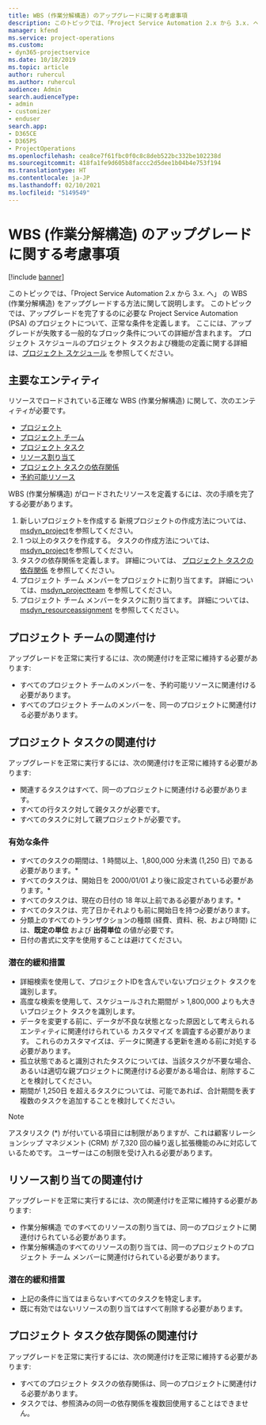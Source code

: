 ```yaml
---
title: WBS (作業分解構造) のアップグレードに関する考慮事項
description: このトピックでは、「Project Service Automation 2.x から 3.x. へ」 の WBS (作業分解構造) をアップグレードする方法に関して説明します。
manager: kfend
ms.service: project-operations
ms.custom:
- dyn365-projectservice
ms.date: 10/18/2019
ms.topic: article
author: ruhercul
ms.author: ruhercul
audience: Admin
search.audienceType:
- admin
- customizer
- enduser
search.app:
- D365CE
- D365PS
- ProjectOperations
ms.openlocfilehash: cea8ce7f61fbc0f0c8c8deb522bc332be102238d
ms.sourcegitcommit: 418fa1fe9d605b8faccc2d5dee1b04b4e753f194
ms.translationtype: HT
ms.contentlocale: ja-JP
ms.lasthandoff: 02/10/2021
ms.locfileid: "5149549"
---
```

# <a name="upgrade-considerations-for-the-work-breakdown-structure"></a>WBS (作業分解構造) のアップグレードに関する考慮事項

[!include [banner](../includes/psa-now-project-operations.md)]

このトピックでは、「Project Service Automation 2.x から 3.x. へ」 の WBS (作業分解構造) をアップグレードする方法に関して説明します。 このトピックでは、アップグレードを完了するのに必要な Project Service Automation (PSA) のプロジェクトについて、正常な条件を定義します。 ここには、アップグレードが失敗する一般的なブロック条件についての詳細が含まれます。 プロジェクト スケジュールのプロジェクト タスクおよび機能の定義に関する詳細は、[プロジェクト スケジュール](project-creating.md) を参照してください。

## <a name="key-entities"></a>主要なエンティティ
リソースでロードされている正確な WBS (作業分解構造) に関して、次のエンティティが必要です。

- [プロジェクト](https://docs.microsoft.com/dynamics365/customerengagement/on-premises/developer/entities/msdyn_project)
- [プロジェクト チーム](https://docs.microsoft.com/dynamics365/customerengagement/on-premises/developer/entities/msdyn_projectteam)
- [プロジェクト タスク](https://docs.microsoft.com/dynamics365/customerengagement/on-premises/developer/entities/msdyn_projecttask)
- [リソース割り当て](https://docs.microsoft.com/dynamics365/customerengagement/on-premises/developer/entities/msdyn_resourceassignment)
- [プロジェクト タスクの依存関係](https://docs.microsoft.com/dynamics365/customerengagement/on-premises/developer/entities/msdyn_projecttaskdependency)
- [予約可能リソース](https://docs.microsoft.com/dynamics365/customerengagement/on-premises/developer/entities/bookableresource)

WBS (作業分解構造) がロードされたリソースを定義するには、次の手順を完了する必要があります。

1. 新しいプロジェクトを作成する 新規プロジェクトの作成方法については、[msdyn_project](https://docs.microsoft.com/dynamics365/customerengagement/on-premises/developer/entities/msdyn_project)を参照してください。
2. 1 つ以上のタスクを作成する。 タスクの作成方法については、[msdyn_project](https://docs.microsoft.com/dynamics365/customerengagement/on-premises/developer/entities/msdyn_projecttask)を参照してください。
3. タスクの依存関係を定義します。 詳細については、 [プロジェクト タスクの依存関係](https://docs.microsoft.com/dynamics365/customerengagement/on-premises/developer/entities/msdyn_projecttaskdependency) を参照してください。
4. プロジェクト チーム メンバーをプロジェクトに割り当てます。 詳細については、[msdyn_projectteam](https://docs.microsoft.com/dynamics365/customerengagement/on-premises/developer/entities/msdyn_projectteam) を参照してください。
5. プロジェクト チーム メンバーをタスクに割り当てます。 詳細については、 [msdyn_resourceassignment](https://docs.microsoft.com/dynamics365/customerengagement/on-premises/developer/entities/msdyn_resourceassignment) を参照してください。

## <a name="project-team-relationships"></a>プロジェクト チームの関連付け

アップグレードを正常に実行するには、次の関連付けを正常に維持する必要があります:
- すべてのプロジェクト チームのメンバーを、予約可能リソースに関連付ける必要があります。
- すべてのプロジェクト チームのメンバーを、同一のプロジェクトに関連付ける必要があります。 

## <a name="project-task-relationships"></a>プロジェクト タスクの関連付け
アップグレードを正常に実行するには、次の関連付けを正常に維持する必要があります:

- 関連するタスクはすべて、同一のプロジェクトに関連付ける必要があります。
- すべての行タスク対して親タスクが必要です。
- すべてのタスクに対して親プロジェクトが必要です。

### <a name="valid-conditions"></a>有効な条件

- すべてのタスクの期間は、1 時間以上、1,800,000 分未満 (1,250 日) である必要があります。*
- すべてのタスクは、開始日を 2000/01/01 より後に設定されている必要があります。*
- すべてのタスクは、現在の日付の 18 年以上前である必要があります。*
- すべてのタスクは、完了日かそれよりも前に開始日を持つ必要があります。
- 分類上のすべてのトランザクションの種類 (経費、資料、税、および時間) には、**既定の単位** および **出荷単位** の値が必要です。
- 日付の書式に文字を使用することは避けてください。

### <a name="potential-mitigation-steps"></a>潜在的緩和措置
- 詳細検索を使用して、プロジェクトIDを含んでいないプロジェクト タスクを識別します。
- 高度な検索を使用して、スケジュールされた期間が > 1,800,000 よりも大きいプロジェクト タスクを識別します。
- データを変更する前に、データが不良な状態となった原因として考えられるエンティティに関連付けられている カスタマイズ を調査する必要があります。 これらのカスタマイズは、データに関連する更新を進める前に対処する必要があります。
- 孤立状態であると識別されたタスクについては、当該タスクが不要な場合、あるいは適切な親プロジェクトに関連付ける必要がある場合は、削除することを検討してください。
- 期間が 1,250日 を超えるタスクについては、可能であれば、合計期間を表す複数のタスクを追加することを検討してください。

> [!NOTE]
> アスタリスク (\*) が付いている項目には制限がありますが、これは顧客リレーションシップ マネジメント (CRM) が 7,320 回の繰り返し拡張機能のみに対応しているためです。 ユーザーはこの制限を受け入れる必要があります。

## <a name="resource-assignment-relationships"></a>リソース割り当ての関連付け
アップグレードを正常に実行するには、次の関連付けを正常に維持する必要があります:

- 作業分解構造 でのすべてのリソースの割り当ては、同一のプロジェクトに関連付けられている必要があります。
- 作業分解構造のすべてのリソースの割り当ては、同一のプロジェクトのプロジェクト チーム メンバーに関連付けられている必要があります。

### <a name="potential-mitigation-steps"></a>潜在的緩和措置
- 上記の条件に当てはまらないすべてのタスクを特定します。  
- 既に有効ではないリソースの割り当てはすべて削除する必要があります。

## <a name="project-task-dependency-relationships"></a>プロジェクト タスク依存関係の関連付け
アップグレードを正常に実行するには、次の関連付けを正常に維持する必要があります:

- すべてのプロジェクト タスクの依存関係は、同一のプロジェクトに関連付ける必要があります。
- タスクでは、参照済みの同一の依存関係を複数回使用することはできません。
